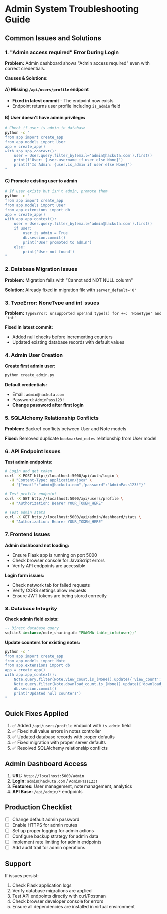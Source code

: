 # Admin System Troubleshooting Guide

## Common Issues and Solutions

### 1. "Admin access required" Error During Login

**Problem:** Admin dashboard shows "Admin access required" even with correct credentials.

**Causes & Solutions:**

#### A) Missing `/api/users/profile` endpoint

- **Fixed in latest commit** - The endpoint now exists
- Endpoint returns user profile including `is_admin` field

#### B) User doesn't have admin privileges

```bash
# Check if user is admin in database
python -c "
from app import create_app
from app.models import User
app = create_app()
with app.app_context():
    user = User.query.filter_by(email='admin@hackuta.com').first()
    print(f'User: {user.username if user else None}')
    print(f'Is Admin: {user.is_admin if user else None}')
"
```

#### C) Promote existing user to admin

```bash
# If user exists but isn't admin, promote them
python -c "
from app import create_app
from app.models import User
from app.extensions import db
app = create_app()
with app.app_context():
    user = User.query.filter_by(email='admin@hackuta.com').first()
    if user:
        user.is_admin = True
        db.session.commit()
        print('User promoted to admin')
    else:
        print('User not found')
"
```

### 2. Database Migration Issues

**Problem:** Migration fails with "Cannot add NOT NULL column"

**Solution:** Already fixed in migration file with `server_default='0'`

### 3. TypeError: NoneType and int Issues

**Problem:** `TypeError: unsupported operand type(s) for +=: 'NoneType' and 'int'`

**Fixed in latest commit:**

- Added null checks before incrementing counters
- Updated existing database records with default values

### 4. Admin User Creation

**Create first admin user:**

```bash
python create_admin.py
```

**Default credentials:**

- Email: `admin@hackuta.com`
- Password: `AdminPass123!`
- **Change password after first login!**

### 5. SQLAlchemy Relationship Conflicts

**Problem:** Backref conflicts between User and Note models

**Fixed:** Removed duplicate `bookmarked_notes` relationship from User model

### 6. API Endpoint Issues

**Test admin endpoints:**

```bash
# Login and get token
curl -X POST http://localhost:5000/api/auth/login \
  -H "Content-Type: application/json" \
  -d '{"email":"admin@hackuta.com","password":"AdminPass123!"}'

# Test profile endpoint
curl -X GET http://localhost:5000/api/users/profile \
  -H "Authorization: Bearer YOUR_TOKEN_HERE"

# Test admin stats
curl -X GET http://localhost:5000/api/admin/dashboard/stats \
  -H "Authorization: Bearer YOUR_TOKEN_HERE"
```

### 7. Frontend Issues

**Admin dashboard not loading:**

- Ensure Flask app is running on port 5000
- Check browser console for JavaScript errors
- Verify API endpoints are accessible

**Login form issues:**

- Check network tab for failed requests
- Verify CORS settings allow requests
- Ensure JWT tokens are being stored correctly

### 8. Database Integrity

**Check admin field exists:**

```sql
-- Direct database query
sqlite3 instance/note_sharing.db "PRAGMA table_info(user);"
```

**Update counters for existing notes:**

```bash
python -c "
from app import create_app
from app.models import Note
from app.extensions import db
app = create_app()
with app.app_context():
    Note.query.filter(Note.view_count.is_(None)).update({'view_count': 0})
    Note.query.filter(Note.download_count.is_(None)).update({'download_count': 0})
    db.session.commit()
    print('Updated null counters')
"
```

## Quick Fixes Applied

1. ✅ Added `/api/users/profile` endpoint with `is_admin` field
2. ✅ Fixed null value errors in notes controller
3. ✅ Updated database records with proper defaults
4. ✅ Fixed migration with proper server defaults
5. ✅ Resolved SQLAlchemy relationship conflicts

## Admin Dashboard Access

1. **URL:** `http://localhost:5000/admin`
2. **Login:** `admin@hackuta.com` / `AdminPass123!`
3. **Features:** User management, note management, analytics
4. **API Base:** `/api/admin/*` endpoints

## Production Checklist

- [ ] Change default admin password
- [ ] Enable HTTPS for admin routes
- [ ] Set up proper logging for admin actions
- [ ] Configure backup strategy for admin data
- [ ] Implement rate limiting for admin endpoints
- [ ] Add audit trail for admin operations

## Support

If issues persist:

1. Check Flask application logs
2. Verify database migrations are applied
3. Test API endpoints directly with curl/Postman
4. Check browser developer console for errors
5. Ensure all dependencies are installed in virtual environment
